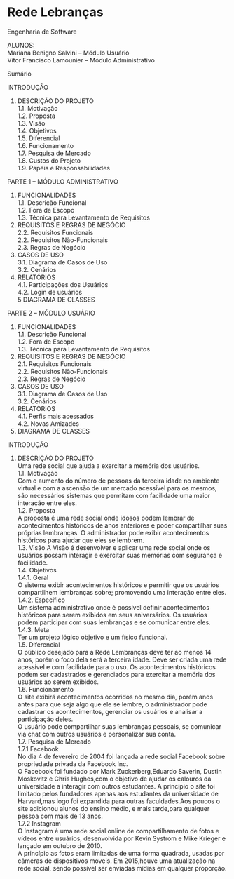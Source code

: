 # Rede Lebranças

Engenharia de Software

ALUNOS:  
Mariana Benigno Salvini – Módulo Usuário  
Vitor Francisco Lamounier – Módulo Administrativo  

Sumário

INTRODUÇÃO  
1. DESCRIÇÃO DO PROJETO  
1.1. Motivação  
1.2. Proposta  
1.3. Visão  
1.4. Objetivos  
1.5. Diferencial  
1.6. Funcionamento  
1.7. Pesquisa de Mercado  
1.8. Custos do Projeto  
1.9. Papéis e Responsabilidades  

PARTE 1 – MÓDULO ADMINISTRATIVO  
1. FUNCIONALIDADES  
1.1. Descrição Funcional  
1.2. Fora de Escopo  
1.3. Técnica para Levantamento de Requisitos  
2. REQUISITOS E REGRAS DE NEGÓCIO  
2.2. Requisitos Funcionais  
2.2. Requisitos Não-Funcionais  
2.3. Regras de Negócio  
3. CASOS DE USO  
3.1. Diagrama de Casos de Uso  
3.2. Cenários  
4. RELATÓRIOS  
4.1. Participações dos Usuários  
4.2. Login de usuários  
5 DIAGRAMA DE CLASSES  

PARTE 2 – MÓDULO USUÁRIO  
1. FUNCIONALIDADES  
1.1. Descrição Funcional  
1.2. Fora de Escopo  
1.3. Técnica para Levantamento de Requisitos  
2. REQUISITOS E REGRAS DE NEGÓCIO  
2.1. Requisitos Funcionais  
2.2. Requisitos Não-Funcionais  
2.3. Regras de Negócio  
3. CASOS DE USO  
3.1. Diagrama de Casos de Uso  
3.2. Cenários  
4. RELATÓRIOS  
4.1. Perfis mais acessados  
4.2. Novas Amizades  
5.	DIAGRAMA DE CLASSES  

INTRODUÇÃO  
1. DESCRIÇÃO DO PROJETO  
Uma rede social que ajuda a exercitar a memória dos usuários.  
1.1. Motivação  
Com o aumento do número de pessoas da terceira idade no ambiente virtual e com a ascensão de um mercado acessível para os mesmos, são necessários sistemas que permitam com facilidade uma maior interação entre eles.  
1.2. Proposta  
A proposta é uma rede social onde idosos podem lembrar de acontecimentos históricos de anos anteriores e poder compartilhar suas próprias lembranças. O administrador pode exibir acontecimentos históricos para ajudar que eles se lembrem.  
1.3. Visão
A Visão é desenvolver e aplicar uma rede social onde os usuários possam interagir e exercitar suas memórias com segurança e facilidade.  
1.4. Objetivos  
1.4.1. Geral  
O sistema exibir acontecimentos históricos e permitir que os usuários compartilhem lembranças sobre; promovendo uma interação entre eles.  
1.4.2. Específico  
Um sistema administrativo onde é possível definir acontecimentos históricos para serem exibidos em seus aniversários.
Os usuários podem participar com suas lembranças e se comunicar entre eles.  
1.4.3. Meta  
Ter um projeto lógico objetivo e um físico funcional.  
1.5. Diferencial  
O público desejado para a Rede Lembranças deve ter ao menos 14 anos, porém o foco dela será a terceira idade. Deve ser criada uma rede acessível e com facilidade para o uso. Os acontecimentos históricos podem ser cadastrados e gerenciados para exercitar a memória dos usuários ao serem exibidos.  
1.6. Funcionamento  
O site exibirá acontecimentos ocorridos no mesmo dia, porém anos antes para que seja algo que ele se lembre, o administrador pode cadastrar os acontecimentos, gerenciar os usuários e analisar a participação deles.  
O usuário pode compartilhar suas lembranças pessoais, se comunicar via chat com outros usuários e personalizar sua conta.  
1.7. Pesquisa de Mercado  
1.7.1 Facebook  
No dia 4 de fevereiro de 2004 foi lançada a rede social Facebook sobre propriedade privada da Facebook Inc.  
O Facebook foi fundado por Mark Zuckerberg,Eduardo Saverin, Dustin Moskovitz e Chris Hughes,com o objetivo de ajudar os calouros da universidade a interagir com outros estudantes. A princípio o site foi limitado pelos fundadores apenas aos estudantes da universidade de Harvard,mas logo foi expandida para outras faculdades.Aos poucos o site adicionou alunos do ensino médio, e mais tarde,para qualquer pessoa com mais de 13 anos.  
1.7.2 Instagram  
O Instagram é uma rede social online de compartilhamento de fotos e vídeos entre usuários, desenvolvida por Kevin Systrom e Mike Krieger e lançado em outubro de 2010.  
A princípio as fotos eram limitadas de uma forma quadrada, usadas por câmeras de dispositivos moveis. Em 2015,houve uma atualização na rede social, sendo possível ser enviadas mídias em qualquer proporção.  


